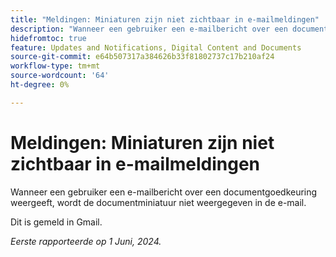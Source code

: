 ```yaml
---
title: "Meldingen: Miniaturen zijn niet zichtbaar in e-mailmeldingen"
description: "Wanneer een gebruiker een e-mailbericht over een documentgoedkeuring weergeeft, is de documentminiatuur niet zichtbaar in de e-mail."
hidefromtoc: true
feature: Updates and Notifications, Digital Content and Documents
source-git-commit: e64b507317a384626b33f81802737c17b210af24
workflow-type: tm+mt
source-wordcount: '64'
ht-degree: 0%

---
```



# Meldingen: Miniaturen zijn niet zichtbaar in e-mailmeldingen

Wanneer een gebruiker een e-mailbericht over een documentgoedkeuring weergeeft, wordt de documentminiatuur niet weergegeven in de e-mail.

Dit is gemeld in Gmail.

_Eerste rapporteerde op 1 Juni, 2024._
